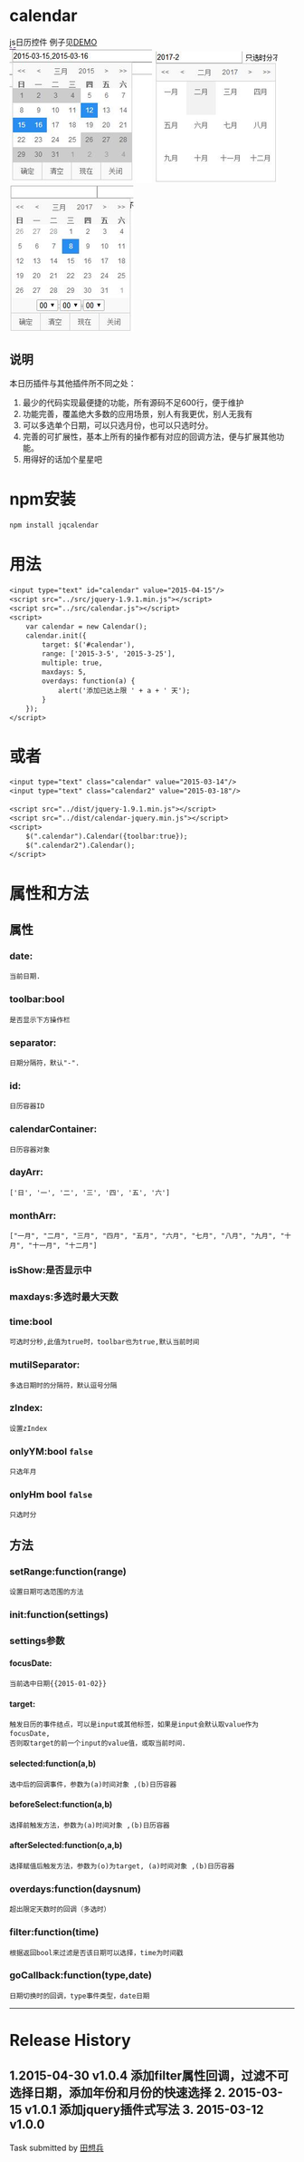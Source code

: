 # calendar
js日历控件
例子见[DEMO](http://tianxiangbing.github.io/calendar/example/)  
![](example/demo1.jpg)
![](example/demo2.jpg)
![](example/demo3.jpg)


## 说明
本日历插件与其他插件所不同之处：
1. 最少的代码实现最便捷的功能，所有源码不足600行，便于维护
2. 功能完善，覆盖绝大多数的应用场景，别人有我更优，别人无我有
3. 可以多选单个日期，可以只选月份，也可以只选时分。
4. 完善的可扩展性，基本上所有的操作都有对应的回调方法，便与扩展其他功能。
5. 用得好的话加个星星吧

# npm安装 
```bash
npm install jqcalendar
```

# 用法

	<input type="text" id="calendar" value="2015-04-15"/>
	<script src="../src/jquery-1.9.1.min.js"></script>
	<script src="../src/calendar.js"></script>
	<script>
		var calendar = new Calendar();
		calendar.init({
			target: $('#calendar'),
			range: ['2015-3-5', '2015-3-25'],
			multiple: true,
			maxdays: 5,
			overdays: function(a) {
				alert('添加已达上限 ' + a + ' 天');
			}
		});
	</script>
# 或者

	<input type="text" class="calendar" value="2015-03-14"/>
	<input type="text" class="calendar2" value="2015-03-18"/>

	<script src="../dist/jquery-1.9.1.min.js"></script>
	<script src="../dist/calendar-jquery.min.js"></script>
	<script>
		$(".calendar").Calendar({toolbar:true});
		$(".calendar2").Calendar();
	</script>
# 属性和方法
## 属性
### date:

	当前日期.
### toolbar:bool

	是否显示下方操作栏
### separator:

	日期分隔符，默认"-".
### id:

	日历容器ID
### calendarContainer:

	日历容器对象
### dayArr:

	['日', '一', '二', '三', '四', '五', '六']
### monthArr:

	["一月", "二月", "三月", "四月", "五月", "六月", "七月", "八月", "九月", "十月", "十一月", "十二月"]
### isShow:是否显示中		
### maxdays:多选时最大天数
### time:bool  

	可选时分秒,此值为true时，toolbar也为true,默认当前时间
### mutilSeparator:  

	多选日期时的分隔符，默认逗号分隔
### zIndex:

	设置zIndex
### onlyYM:bool  `false`

	只选年月
### onlyHm	bool `false`

	只选时分
## 方法
### setRange:function(range)

	设置日期可选范围的方法
### init:function(settings)
### settings参数
#### focusDate:

	当前选中日期{{2015-01-02}}
#### target:

	触发日历的事件结点，可以是input或其他标签，如果是input会默认取value作为focusDate,
	否则取target的前一个input的value值，或取当前时间.
#### selected:function(a,b)

	选中后的回调事件，参数为(a)时间对象 ,(b)日历容器
#### beforeSelect:function(a,b)

	选择前触发方法，参数为(a)时间对象 ,(b)日历容器
#### afterSelected:function(o,a,b)

	选择赋值后触发方法，参数为(o)为target, (a)时间对象 ,(b)日历容器
### overdays:function(daysnum)

	超出限定天数时的回调（多选时）
### filter:function(time)

	根据返回bool来过滤是否该日期可以选择，time为时间戳
### goCallback:function(type,date)

	日期切换时的回调，type事件类型，date日期

***
# Release History
1.2015-04-30   v1.0.4  添加filter属性回调，过滤不可选择日期，添加年份和月份的快速选择
2. 2015-03-15  v1.0.1  添加jquery插件式写法
3. 2015-03-12  v1.0.0  
---
Task submitted by [田想兵](http://www.lovewebgames.com)

